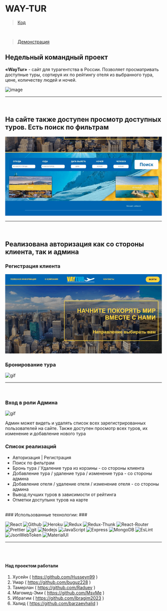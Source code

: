 # WAY-TUR


> [Код](https://github.com/Mataew/WAY-TUR)
<br>

> [Демонстрация](https://way-tur-mern.herokuapp.com/)


<h2> Недельный командный проект </h2>

**«WayTur»** - сайт для турагентства в России. Позволяет просматривать доступные туры, сортируя их по рейтингу отеля из выбранного тура, цене, количеству людей и ночей.

![image](https://github.com/Mataew/WAY-TUR/blob/main/gifs/сайт.gif)
___

<br>

## На сайте также доступен просмотр доступных туров. Есть поиск по фильтрам ##

![gif](https://github.com/Mataew/WAY-TUR/blob/main/gifs/поиск.gif)
___ 
<br>

## Реализована авторизация как со стороны клиента, так и админа ##

### Регистрация клиента ###
![gif](https://github.com/Mataew/WAY-TUR/blob/main/gifs/регистрация.gif)

### Бронирование тура ###
![gif](https://github.com/Mataew/WAY-TUR/blob/main/gifs/Бронь%20тура.gif)
___
<br>

### Вход в роли Админа ###

![gif](https://github.com/Mataew/WAY-TUR/blob/main/gifs/админка.gif)
<br>
<p>
  Админ может видеть и удалять список всех зарегистрированных пользователей на сайте. Также доступен просмотр всех туров, их изменение и добавление нового тура
</p>

### Список реализаций ###

* Авторизация | Регистрация
* Поиск по фильтрам
* Бронь тура / Удаление тура из корзины - со стороны клиента
* Добавление тура / удаление тура / изменение тура - со стороны админа
* Добавление отеля / удаление отеля / изменение отеля - со стороны админа
* Вывод лучших туров в зависимости от рейтинга
* Отметки доступынх туров на карте

<br>
### Использованные технологии: ###

<p>
  <img alt="React" src="https://img.shields.io/badge/-React-45b8d8?style=for-the-badge&logo=react&logoColor=white" />
  <img alt="Github" src="https://img.shields.io/badge/-Github-black?style=for-the-badge&logo=github&logoColor=white" />
  <img alt="Heroku" src="https://img.shields.io/badge/-Heroku-764ABC?style=for-the-badge&logo=heroku&logoColor=white" />
  <img alt="Redux" src="https://img.shields.io/badge/-Redux-430098?style=for-the-badge&logo=redux&logoColor=white" />
  <img alt="Redux-Thunk" src="https://img.shields.io/badge/-Redux_Thunk-white?style=for-the-badge&logo=Redux&logoColor=430098" />
   <img alt="React-Router" src="https://img.shields.io/badge/-React_Router-black?style=for-the-badge&logo=react-router&logoColor=orange" />
  <img alt="Prettier" src="https://img.shields.io/badge/-Prettier-grey?style=for-the-badge&logo=Prettier&logoColor=orange" />
  <img alt="git" src="https://img.shields.io/badge/-Git-F05032?style=for-the-badge&logo=git&logoColor=white" />
  <img alt="Nodejs" src="https://img.shields.io/badge/-Nodejs-43853d?style=for-the-badge&logo=Node.js&logoColor=white" />
  <img alt="JavaScript" src="https://img.shields.io/badge/-JavaScript-yellow?style=for-the-badge&logo=JavaScript&logoColor=white" />
  <img alt="Express" src="https://img.shields.io/badge/-express-black?style=for-the-badge&logo=express&logoColor=white" />
    <img alt="MongoDB" src="https://img.shields.io/badge/-MongoDB-green?style=for-the-badge&logo=MongoDB&logoColor=white" />
    <img alt="EsLint" src="https://img.shields.io/badge/-EsLint-blue?style=for-the-badge&logo=EsLint&logoColor=white" />
    <img alt="JsonWebToken" src="https://img.shields.io/badge/-JsonWebToken-black?style=for-the-badge&logo=JsonWebToken&logoColor=white" />
    <img alt="MaterialUI" src="https://img.shields.io/badge/-MaterialUI-blue?style=for-the-badge&logo=MaterialUI&logoColor=white" />
  </p>

___

<br><br>

#### Над проектом работали ####

1. Хусейн ( https://github.com/Husseyn99 )
2. Умар ( https://github.com/buguz228 )
3. Тамерлан ( https://github.com/Raduev )
4. Магомед-Эми ( https://github.com/MsvMe )
5. Ибрагим ( https://github.com/Ibragim2023 )
6. Халид ( https://github.com/barzaevhalid )
